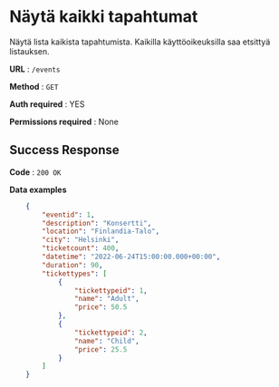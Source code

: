 # Näytä kaikki tapahtumat

Näytä lista kaikista tapahtumista. Kaikilla käyttöoikeuksilla saa etsittyä listauksen. 

**URL** : `/events`

**Method** : `GET`

**Auth required** : YES

**Permissions required** : None

## Success Response

**Code** : `200 OK`

**Data examples**

```json
    {
        "eventid": 1,
        "description": "Konsertti",
        "location": "Finlandia-Talo",
        "city": "Helsinki",
        "ticketcount": 400,
        "datetime": "2022-06-24T15:00:00.000+00:00",
        "duration": 90,
        "tickettypes": [
            {
                "tickettypeid": 1,
                "name": "Adult",
                "price": 50.5
            },
            {
                "tickettypeid": 2,
                "name": "Child",
                "price": 25.5
            }
        ]
    }
```